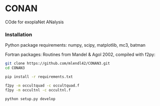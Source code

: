 # CONAN
COde for exoplaNet ANalysis

### Installation
Python package requirements:
numpy, scipy, matplotlib, mc3, batman

Fortran packages:
Routines from Mandel & Agol 2002, compiled with f2py:

```bash
git clone https://github.com/mlendl42/CONAN3.git
cd CONAN3

pip install -r requirements.txt

f2py -m occultquad -c occultquad.f
f2py -m occultnl -c occultnl.f

python setup.py develop

```

